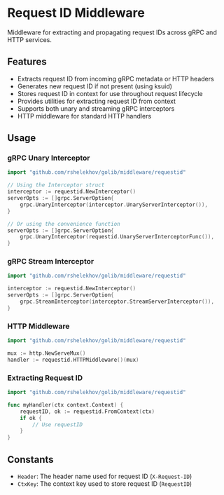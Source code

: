 # Request ID Middleware

Middleware for extracting and propagating request IDs across gRPC and HTTP services.

## Features

- Extracts request ID from incoming gRPC metadata or HTTP headers
- Generates new request ID if not present (using ksuid)
- Stores request ID in context for use throughout request lifecycle
- Provides utilities for extracting request ID from context
- Supports both unary and streaming gRPC interceptors
- HTTP middleware for standard HTTP handlers

## Usage

### gRPC Unary Interceptor

```go
import "github.com/rshelekhov/golib/middleware/requestid"

// Using the Interceptor struct
interceptor := requestid.NewInterceptor()
serverOpts := []grpc.ServerOption{
    grpc.UnaryInterceptor(interceptor.UnaryServerInterceptor()),
}

// Or using the convenience function
serverOpts := []grpc.ServerOption{
    grpc.UnaryInterceptor(requestid.UnaryServerInterceptorFunc()),
}
```

### gRPC Stream Interceptor

```go
import "github.com/rshelekhov/golib/middleware/requestid"

interceptor := requestid.NewInterceptor()
serverOpts := []grpc.ServerOption{
    grpc.StreamInterceptor(interceptor.StreamServerInterceptor()),
}
```

### HTTP Middleware

```go
import "github.com/rshelekhov/golib/middleware/requestid"

mux := http.NewServeMux()
handler := requestid.HTTPMiddleware()(mux)
```

### Extracting Request ID

```go
import "github.com/rshelekhov/golib/middleware/requestid"

func myHandler(ctx context.Context) {
    requestID, ok := requestid.FromContext(ctx)
    if ok {
        // Use requestID
    }
}
```

## Constants

- `Header`: The header name used for request ID (`X-Request-ID`)
- `CtxKey`: The context key used to store request ID (`RequestID`)
